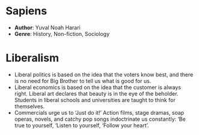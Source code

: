 # Sapiens
- **Author**: Yuval Noah Harari 
- **Genre**: History, Non-fiction, Sociology

# Liberalism
- Liberal politics is based on the idea that the voters know best, and there is no need for Big Brother to tell us what is good for us.
- Liberal economics is based on the idea that the customer is always right.  Liberal art declares that beauty is in the eye of the beholder. Students in liberal schools and universities are taught to think for themselves. 
- Commercials urge us to ‘Just do it!’ Action films, stage dramas, soap operas, novels, and catchy pop songs indoctrinate us constantly: ‘Be true to yourself, ‘Listen to yourself, ‘Follow your heart’.
